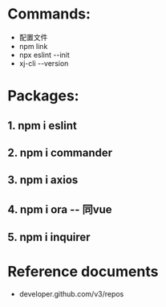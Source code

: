 # Commands:
   * 配置文件
   * npm link
   * npx eslint --init
   * xj-cli --version

# Packages: 
## 1. npm i eslint
## 2. npm i commander
## 3. npm i axios
## 4. npm i ora       -- 同vue
## 5. npm i inquirer


# Reference documents
   * developer.github.com/v3/repos